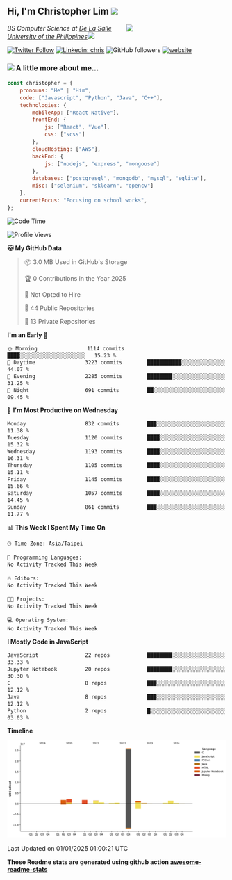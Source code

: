 <h2>Hi, I'm Christopher Lim <img src="https://media3.giphy.com/media/r3SVtaGUukD5V6UjzP/giphy.gif" width="50" /></h2>
<img align='right' src="https://media.giphy.com/media/M9gbBd9nbDrOTu1Mqx/giphy.gif" width="230">
<p><em>BS Computer Science at <a href="https://www.dlsu.edu.ph/">De La Salle University of the Philippines</a><img src="https://media.giphy.com/media/WUlplcMpOCEmTGBtBW/giphy.gif" width="30"> 
</em></p>

[![Twitter Follow](https://img.shields.io/twitter/follow/ClovesJL?label=Follow)](https://twitter.com/intent/follow?screen_name=ClovesJL)
[![Linkedin: chris](https://img.shields.io/badge/-chris-blue?style=flat-square&logo=Linkedin&logoColor=white&link=https://www.linkedin.com/in/christopher-lim-122831183/)](https://www.linkedin.com/in/christopher-lim-122831183/)
![GitHub followers](https://img.shields.io/github/followers/cc-visionary?label=Follow&style=social)
[![website](https://img.shields.io/badge/Website-46a2f1.svg?&style=flat-square&logo=Google-Chrome&logoColor=white&link=http://christopherlim.surge.sh/)](http://christopherlim.surge.sh/)

### <img src="https://media.giphy.com/media/VgCDAzcKvsR6OM0uWg/giphy.gif" width="50"> A little more about me...  

```javascript
const christopher = {
    pronouns: "He" | "Him",
    code: ["Javascript", "Python", "Java", "C++"],
    technologies: {
        mobileApp: ["React Native"],
        frontEnd: {
            js: ["React", "Vue"],
            css: ["scss"]
        },
        cloudHosting: ["AWS"],
        backEnd: {
            js: ["nodejs", "express", "mongoose"]
        },
        databases: ["postgresql", "mongodb", "mysql", "sqlite"],
        misc: ["selenium", "sklearn", "opencv"]
    },
    currentFocus: "Focusing on school works",
};
```

<!--START_SECTION:waka-->
![Code Time](http://img.shields.io/badge/Code%20Time-825%20hrs%2018%20mins-blue)

![Profile Views](http://img.shields.io/badge/Profile%20Views-0-blue)

**🐱 My GitHub Data** 

> 📦 3.0 MB Used in GitHub's Storage 
 > 
> 🏆 0 Contributions in the Year 2025
 > 
> 🚫 Not Opted to Hire
 > 
> 📜 44 Public Repositories 
 > 
> 🔑 13 Private Repositories 
 > 
**I'm an Early 🐤** 

```text
🌞 Morning                1114 commits        ████░░░░░░░░░░░░░░░░░░░░░   15.23 % 
🌆 Daytime                3223 commits        ███████████░░░░░░░░░░░░░░   44.07 % 
🌃 Evening                2285 commits        ████████░░░░░░░░░░░░░░░░░   31.25 % 
🌙 Night                  691 commits         ██░░░░░░░░░░░░░░░░░░░░░░░   09.45 % 
```
📅 **I'm Most Productive on Wednesday** 

```text
Monday                   832 commits         ███░░░░░░░░░░░░░░░░░░░░░░   11.38 % 
Tuesday                  1120 commits        ████░░░░░░░░░░░░░░░░░░░░░   15.32 % 
Wednesday                1193 commits        ████░░░░░░░░░░░░░░░░░░░░░   16.31 % 
Thursday                 1105 commits        ████░░░░░░░░░░░░░░░░░░░░░   15.11 % 
Friday                   1145 commits        ████░░░░░░░░░░░░░░░░░░░░░   15.66 % 
Saturday                 1057 commits        ████░░░░░░░░░░░░░░░░░░░░░   14.45 % 
Sunday                   861 commits         ███░░░░░░░░░░░░░░░░░░░░░░   11.77 % 
```


📊 **This Week I Spent My Time On** 

```text
🕑︎ Time Zone: Asia/Taipei

💬 Programming Languages: 
No Activity Tracked This Week

🔥 Editors: 
No Activity Tracked This Week

🐱‍💻 Projects: 
No Activity Tracked This Week

💻 Operating System: 
No Activity Tracked This Week
```

**I Mostly Code in JavaScript** 

```text
JavaScript               22 repos            ████████░░░░░░░░░░░░░░░░░   33.33 % 
Jupyter Notebook         20 repos            ████████░░░░░░░░░░░░░░░░░   30.30 % 
C                        8 repos             ███░░░░░░░░░░░░░░░░░░░░░░   12.12 % 
Java                     8 repos             ███░░░░░░░░░░░░░░░░░░░░░░   12.12 % 
Python                   2 repos             █░░░░░░░░░░░░░░░░░░░░░░░░   03.03 % 
```



**Timeline**

![Lines of Code chart](https://raw.githubusercontent.com/cc-visionary/cc-visionary/master/assets/bar_graph.png)


 Last Updated on 01/01/2025 01:00:21 UTC
<!--END_SECTION:waka-->

**These Readme stats are generated using github action [awesome-readme-stats](https://github.com/anmol098/waka-readme-stats)**
